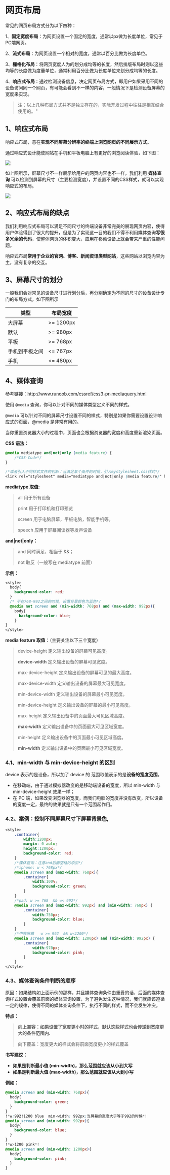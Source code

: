 # 网页布局

常见的网页布局方式分为以下四种：

1、**固定宽度布局**：为网页设置一个固定的宽度，通常以px做为长度单位，常见于PC端网页。

2、**流式布局**：为网页设置一个相对的宽度，通常以百分比做为长度单位。

3、**栅格化布局**：将网页宽度人为的划分成均等的长度，然后排版布局时则以这些均等的长度做为度量单位，通常利用百分比做为长度单位来划分成均等的长度。

4、**响应式布局**：通过检测设备信息，决定网页布局方式，即用户如果采用不同的设备访问同一个网页，有可能会看到不一样的内容，一般情况下是检测设备屏幕的宽度来实现。

>   注：以上几种布局方式并不是独立存在的，实际开发过程中往往是相互结合使用的。"



## 1、响应式布局

响应式布局，意在**实现不同屏幕分辨率的终端上浏览网页的不同展示方式**。

通过响应式设计能使网站在手机和平板电脑上有更好的浏览阅读体验，如下图：

![](./images/7.png)



如上图所示，屏幕尺寸不一样展示给用户的网页内容也不一样，我们利用 **媒体查询** 可以检测到屏幕的尺寸（主要检测宽度），并设置不同的CSS样式，就可以实现响应式的布局。

![](./images/8.png)



## 2、响应式布局的缺点

我们利用响应式布局可以满足不同尺寸的终端设备非常完美的展现网页内容，使得用户体验得到了很大的提升，但是为了实现这一目的我们不得不利用媒体查询**写很多冗余的代码**，使整体网页的体积变大，应用在移动设备上就会带来严重的性能问题。

响应式布局**常用于企业的官网、博客、新闻资讯类型网站**，这些网站以浏览内容为主，没有复杂的交互。



## 3、屏幕尺寸的划分

一般我们会对常见的设备尺寸进行划分后，再分别确定为不同的尺寸的设备设计专门的布局方式，如下图所示

| 类型      | 布局宽度        |
| ------- | ----------- |
| 大屏幕     | \>=  1200px |
| 默认      | \>= 980px   |
| 平板      | \>= 768px   |
| 手机到平板之间 | <= 767px    |
| 手机      | <= 480px    |



## 4、媒体查询

参考链接：http://www.runoob.com/cssref/css3-pr-mediaquery.html

使用 `@media` 查询，你可以针对不同的媒体类型定义不同的样式。

`@media` 可以针对不同的屏幕尺寸设置不同的样式，特别是如果你需要设置设计响应式的页面，@media 是非常有用的。

当你重置浏览器大小的过程中，页面也会根据浏览器的宽度和高度重新渲染页面。



**CSS 语法：**

```css
@media mediatype and|not|only (media feature) {
    /*CSS-Code*/
}

/*或者引入不同样式文件的判断：当满足某个条件的时候，引入mystylesheet.css样式*/
<link rel="stylesheet" media="mediatype and|not|only (media feature)" href="mystylesheet.css">
```

**mediatype 取值:** 

>   all				用于所有设备
>
>   print			用于打印机和打印预览
>
>   screen			用于电脑屏幕，平板电脑，智能手机等。
>
>   speech			应用于屏幕阅读器等发声设备

**and|not|only：**

>   and  同时满足，相当于 &&；
>
>   not  取反（一般写在 mediatype 前面）

**示例：**

```css
<style>
  body{
    background-color: red;
  }
  /* 不在768-992之间的时候，设置背景颜色为蓝色*/
  @media not screen and (min-width: 768px) and (max-width: 992px){
    body{
      background-color: blue;
    }
}
</style>
```

**media feature 取值**：（主要关注以下三个宽度）

>   device-height			定义输出设备的屏幕可见高度。
>
>   **device-width**			定义输出设备的屏幕可见宽度。
>
>   max-device-height		定义输出设备的屏幕可见的最大高度。
>
>   max-device-width		定义输出设备的屏幕最大可见宽度。
>
>   min-device-width		定义输出设备的屏幕最小可见宽度。
>
>   min-device-height		定义输出设备的屏幕的最小可见高度。
>
>   max-height				定义输出设备中的页面最大可见区域高度。
>
>   **max-width**				定义输出设备中的页面最大可见区域宽度。
>
>   min-height				定义输出设备中的页面最小可见区域高度。
>
>   **min-width**				定义输出设备中的页面最小可见区域宽度。









### 4.1、min-width 与 min-device-height 的区别

device 表示的是设备，所以加了 device 的 范围取值表示的是**设备的宽度范围**。

- 在移动端，由于通过模拟器改变的是移动端设备的宽度，所以 min-width 与 min-device-height 效果一样；
- 在 PC 端，如果改变浏览器的宽度，而我们电脑的宽度并没有改变，所以设备的宽度一定，最终的效果就是只有一个范围起作用。







### 4.2、案例：控制不同屏幕尺寸下屏幕背景色,

```css
<style>
    .container{
        width:1200px;
        margin: 0 auto;
        height:1200px;
        background-color: red;
    }
    /*媒体查询：注意and后面空格的添加*/
    /*iphone: w < 768px*/
    @media screen and (max-width: 768px){
        .container{
            width:100%;
            background-color: green;
        }
    }
    /*pad: w >= 768  && w< 992*/
    @media screen and (max-width: 992px) and (min-width: 768px) {
        .container{
            width:750px;
            background-color: blue;
        }
    }
    /*中等屏幕   w >= 992  && w<1200*/
    @media screen and (max-width: 1200px) and (min-width: 992px) {
        .container{
            width:970px;
            background-color: pink;
        }
    }
</style>
```





### 4.3、媒体查询条件判断的顺序

原因：如果结构如上面示例的那样，并且媒体查询条件由重叠的话，后面的媒体查询样式设置会覆盖前面的媒体查询设置，为了避免发生这种情况，我们就应该遵循一定的规律，使得不同的媒体查询条件下，执行不同的样式，而不会发生冲突。



**特点：**

>   **向上兼容：如果设置了宽度更小时的样式，默认这些样式也会传递到宽度更大的条件范围内.**
>
>   向下覆盖：宽度更大的样式会将前面宽度更小的样式覆盖

**书写建议：**

- **如果是判断最小值 (min-width)，那么范围就应该从小到大写**
- **如果是判断最大值 (max-width)，那么范围就应该从大到小写**



**例如：**

```css
@media screen and (min-width: 768px){
  body{
    background-color: green;
  }
}
!*w:992!1200 blue  min-width: 992px:当屏幕的宽度大于等于992的时候*!
@media screen and (min-width: 992px){
  body{
    background-color: blue;
  }
}
!*w>1200 pink*!
@media screen and (min-width: 1200px){
  body{
    background-color: pink;
  }
}
```





